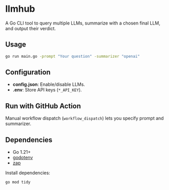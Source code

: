 # llmhub

A Go CLI tool to query multiple LLMs, summarize with a chosen final LLM, and output their verdict.

## Usage

```sh
go run main.go -prompt "Your question" -summarizer "openai"
```

## Configuration

- **config.json**: Enable/disable LLMs.
- **.env**: Store API keys (`*_API_KEY`).

## Run with GitHub Action

Manual workflow dispatch (`workflow_dispatch`) lets you specify prompt and summarizer.

## Dependencies

- Go 1.21+
- [godotenv](https://github.com/joho/godotenv)
- [zap](https://github.com/uber-go/zap)

Install dependencies:
```sh
go mod tidy
```